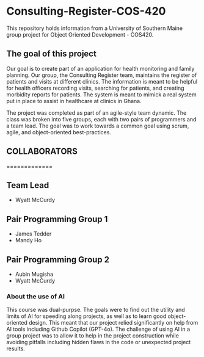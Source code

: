 # Consulting-Register-COS-420
This repository holds information from a University of Southern Maine group project for Object Oriented Development - COS420. 

## The goal of this project
Our goal is to create part of an application for health monitoring and family planning. Our group, the Consulting Register team, maintains the register of patients and visits at different clinics. The information is meant to be helpful for health officers recording visits, searching for patients, and creating morbidity reports for patients. 
The system is meant to mimick a real system put in place to assist in healthcare at clinics in Ghana.

The project was completed as part of an agile-style team dynamic. The class was broken into five groups, each with two pairs of programmers and a team lead. The goal was to work towards a common goal using scrum, agile, and object-oriented best-practices. 

## COLLABORATORS
=============
## Team Lead 
- Wyatt McCurdy

## Pair Programming Group 1
- James Tedder
- Mandy Ho

## Pair Programming Group 2
- Aubin Mugisha
- Wyatt McCurdy


### About the use of AI 
This course was dual-purpse. The goals were to find out the utility and limits of AI for speeding along projects, as well as to learn good object-oriented design. This meant that our project relied significantly on help from AI tools including Github Copilot (GPT-4o). The challenge of using AI in a group project was to allow it to help in the project construction while avoiding pitfalls including hidden flaws in the code or unexpected project results. 